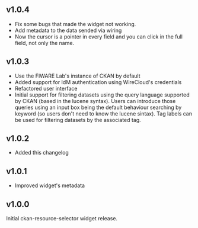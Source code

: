 ## v1.0.4

- Fix some bugs that made the widget not working.
- Add metadata to the data sended via wiring
- Now the cursor is a pointer in every field and you can click in the full field, not only the name.


## v1.0.3

- Use the FIWARE Lab's instance of CKAN by default
- Added support for IdM authentication using WireCloud's credentials
- Refactored user interface
- Initial support for filtering datasets using the query language supported by
  CKAN (based in the lucene syntax). Users can introduce those queries using an
  input box being the default behaviour searching by keyword (so users don't
  need to know the lucene sintax). Tag labels can be used for filtering datasets
  by the associated tag.

## v1.0.2

- Added this changelog

## v1.0.1

- Improved widget's metadata

## v1.0.0

Initial ckan-resource-selector widget release.
